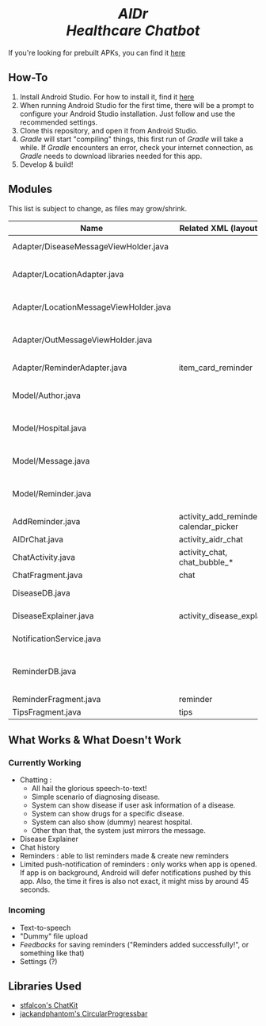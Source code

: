 <h1 align="center"><i>AIDr</i><br><i>Healthcare Chatbot</i></h1>

If you're looking for prebuilt APKs, you can find it [here](https://github.com/antoniosetya/AIDr/releases)

## How-To
1. Install Android Studio. For how to install it, find it [here](https://developer.android.com/studio/)
2. When running Android Studio for the first time, there will be a prompt to configure your Android Studio installation. Just follow and use the recommended settings.
3. Clone this repository, and open it from Android Studio.
4. *Gradle* will start "compiling" things, this first run of *Gradle* will take a while.
If *Gradle* encounters an error, check your internet connection, as *Gradle* needs to download libraries needed for this app.
5. Develop & build!

## Modules

This list is subject to change, as files may grow/shrink.

|Name                 |Related XML (layout) file|Description           |
|---------------------|-------------------------|----------------------|
|Adapter/DiseaseMessageViewHolder.java|         |Adapter/controller for chat viewing a disease|
|Adapter/LocationAdapter.java|                  |Adapter/controller for RecyclerView in chat_bubble_locations|
|Adapter/LocationMessageViewHolder.java|        |Adapter/controller for chat viewing locations of hospital|
|Adapter/OutMessageViewHolder.java|             |Adapter/controller for outgoing chat (although it's "unused")|
|Adapter/ReminderAdapter.java|item_card_reminder|Adapter for viewing reminders|
|Model/Author.java    |                         |Data structure/representation of author of messages|
|Model/Hospital.java  |                         |Data structure/representation of hospitals|
|Model/Message.java   |                         |Data structure/representation of messages|
|Model/Reminder.java  |                         |Data structure/representation of reminders|
|AddReminder.java     |activity_add_reminder2, calendar_picker|View & controller for adding reminders|
|AIDrChat.java        |activity_aidr_chat       |The main activity     |
|ChatActivity.java    |activity_chat, chat_bubble_*|View & controller for the chatting feature| 
|ChatFragment.java    |chat                     |The main chat tab     |
|DiseaseDB.java       |                         |Used as an "interface" to disease database|
|DiseaseExplainer.java|activity_disease_explainer|Used to show details about a disease|
|NotificationService.java|                      |Used to push notifications|
|ReminderDB.java      |                         |Used as an "interface" to reminder file & setting reminder notifications|
|ReminderFragment.java|reminder                 |The main reminder tab |
|TipsFragment.java    |tips                     |The main tips tab     |

## What Works & What Doesn't Work

### Currently Working
- Chatting : 
    - All hail the glorious speech-to-text!
    - Simple scenario of diagnosing disease.
    - System can show disease if user ask information of a disease.
    - System can show drugs for a specific disease. 
    - System can also show (dummy) nearest hospital. 
    - Other than that, the system just mirrors the message.
- Disease Explainer
- Chat history
- Reminders : able to list reminders made & create new reminders
- Limited push-notification of reminders : only works when app is opened. If app is on background, Android will defer notifications pushed by this app. Also, the time it fires is also not exact, it might miss by around 45 seconds.

### Incoming
- Text-to-speech
- "Dummy" file upload
- *Feedbacks* for saving reminders ("Reminders added successfully!", or something like that)
- Settings (?)

## Libraries Used
- [stfalcon's ChatKit](https://github.com/stfalcon-studio/ChatKit)
- [jackandphantom's CircularProgressbar](https://github.com/sparrow007/CircularProgressbar/blob/master/README.md)